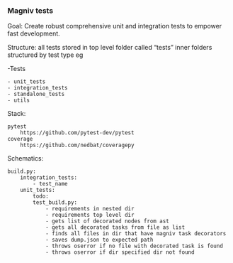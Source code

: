 ### Magniv tests

Goal: Create robust comprehensive unit and integration tests to empower fast development.

Structure: all tests stored in top level folder called “tests” inner folders structured by test type eg

-Tests

```
- unit_tests
- integration_tests
- standalone_tests
- utils
```

Stack:

```
pytest
	https://github.com/pytest-dev/pytest
coverage
	https://github.com/nedbat/coveragepy
```

Schematics:

```
build.py:
    integration_tests:
        - test_name
    unit_tests:
        todo:
        test_build.py:
            - requirements in nested dir
            - requirements top level dir
            - gets list of decorated nodes from ast
            - gets all decorated tasks from file as list
            - finds all files in dir that have magniv task decorators
            - saves dump.json to expected path
            - throws oserror if no file with decorated task is found
            - throws oserror if dir specified dir not found
```
